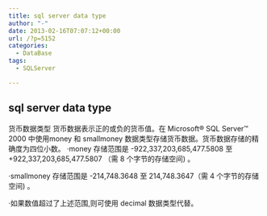```yaml
---
title: sql server data type
author: "-"
date: 2013-02-16T07:07:12+00:00
url: /?p=5152
categories:
  - DataBase
tags:
  - SQLServer

---
```

## sql server data type
货币数据类型
 <wbr /><wbr /><wbr /><wbr /><wbr />货币数据表示正的或负的货币值。在 Microsoft® SQL Server™ 2000 中使用money 和 smallmoney 数据类型存储货币数据。货币数据存储的精确度为四位小数。
 ·money 存储范围是 -922,337,203,685,477.5808 至+922,337,203,685,477.5807
 <wbr /><wbr /><wbr /><wbr /><wbr />（需 8 个字节的存储空间) 。

·smallmoney 存储范围是 -214,748.3648 至 214,748.3647（需 4 个字节的存储空间) 。

·如果数值超过了上述范围,则可使用 decimal 数据类型代替。